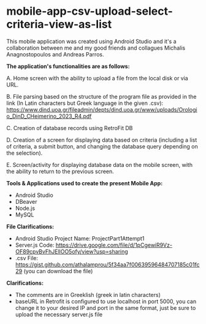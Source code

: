 # mobile-app-csv-upload-select-criteria-view-as-list

This mobile application was created using Android Studio and it's a collaboration between me and my good friends and collagues Michalis Anagnostopoulos and Andreas Parros.

**The application's functionalities are as follows:**

A. Home screen with the ability to upload a file from the local disk or via URL.

B. File parsing based on the structure of the program file as provided in the link (In Latin characters but Greek language in the given .csv):
https://www.dind.uoa.gr/fileadmin/depts/dind.uoa.gr/www/uploads/Orologio_DinD_CHeimerino_2023_R4.pdf

C. Creation of database records using RetroFit DB

D. Creation of a screen for displaying data based on criteria (including a list of criteria, a submit button, and changing the database query depending on the selection).

E. Screen/activity for displaying database data on the mobile screen, with the ability to return to the previous screen.

**Tools & Applications used to create the present Mobile App:**
- Android Studio
- DBeaver
- Node.js
- MySQL

**File Clarifications:**
- Android Studio Project Name: ProjectPart1Attempt1
- Server.js Code: https://drive.google.com/file/d/1pCgewiR9Vz-OF89cpvBvFhJEllOO5ofy/view?usp=sharing
- .csv File: https://gist.github.com/athalamprou/5f34aa7f00639596484707185c01fc29 (you can download the file)

**Clarifications:**
- The comments are in Greeklish (greek in latin characters)
- baseURL in Retrofit is configured to use localhost in port 5000, you can change it to your desired IP and port in the same format, just be sure to upload the necessary server.js file
